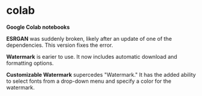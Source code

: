 # colab
**Google Colab notebooks**

**ESRGAN** was suddenly broken, likely after an update of one of the dependencies. This version fixes the error.

**Watermark** is earier to use.  It now includes automatic download and formatting options.

**Customizable Watermark** supercedes "Watermark." It has the added ability to select fonts from a drop-down menu and specify a color for the watermark.
